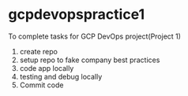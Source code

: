 # gcpdevopspractice1
To complete tasks for GCP DevOps project(Project 1)
1. create repo
2. setup repo to fake company best practices
3. code app locally
4. testing and debug locally
5. Commit code
